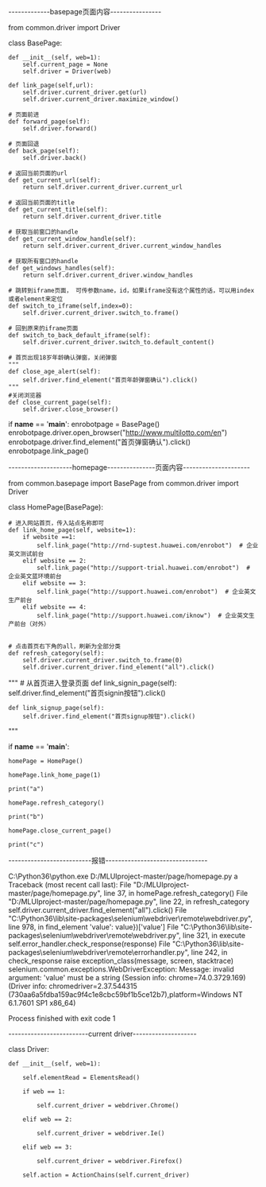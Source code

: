 -------------basepage页面内容----------------

from common.driver import Driver


class BasePage:

    def __init__(self, web=1):
        self.current_page = None
        self.driver = Driver(web)

    def link_page(self,url):
        self.driver.current_driver.get(url)
        self.driver.current_driver.maximize_window()

    # 页面前进
    def forward_page(self):
        self.driver.forward()

    # 页面回退
    def back_page(self):
        self.driver.back()

    # 返回当前页面的url
    def get_current_url(self):
        return self.driver.current_driver.current_url

    # 返回当前页面的title
    def get_current_title(self):
        return self.driver.current_driver.title

    # 获取当前窗口的handle
    def get_current_window_handle(self):
        return self.driver.current_driver.current_window_handles

    # 获取所有窗口的handle
    def get_windows_handles(self):
        return self.driver.current_driver.window_handles

    # 跳转到iframe页面， 可传参数name，id，如果iframe没有这个属性的话，可以用index或者element来定位
    def switch_to_iframe(self,index=0):
        self.driver.current_driver.switch_to.frame()

    # 回到原来的iframe页面
    def switch_to_back_default_iframe(self):
        self.driver.current_driver.switch_to.default_content()

    # 首页出现18岁年龄确认弹窗，关闭弹窗
    """
    def close_age_alert(self):
        self.driver.find_element("首页年龄弹窗确认").click()
    """
    #关闭浏览器
    def close_current_page(self):
        self.driver.close_browser()

if __name__ == '__main__':
    enrobotpage = BasePage()
    enrobotpage.driver.open_browser("http://www.multilotto.com/en")
    enrobotpage.driver.find_element("首页弹窗确认").click()
    enrobotpage.link_page()


--------------------homepage---------------页面内容---------------------


from common.basepage import BasePage
from common.driver import Driver

class HomePage(BasePage):

    # 进入网站首页，传入站点名称即可
    def link_home_page(self, website=1):
        if website ==1:
            self.link_page("http://rnd-suptest.huawei.com/enrobot")  # 企业英文测试前台
        elif website == 2:
            self.link_page("http://support-trial.huawei.com/enrobot")  # 企业英文蓝环境前台
        elif website == 3:
            self.link_page("http://support.huawei.com/enrobot")  # 企业英文生产前台
        elif website == 4:
            self.link_page("http://support.huawei.com/iknow")  # 企业英文生产前台（对外）


    # 点击首页右下角的all，刷新为全部分类
    def refresh_category(self):
        self.driver.current_driver.switch_to.frame(0)
        self.driver.current_driver.find_element("all").click()

"""
    # 从首页进入登录页面
    def link_signin_page(self):
        self.driver.find_element("首页signin按钮").click()

    def link_signup_page(self):
        self.driver.find_element("首页signup按钮").click()
"""

if __name__ == '__main__':

    homePage = HomePage()
    
    homePage.link_home_page(1)
    
    print("a")
    
    homePage.refresh_category()
    
    print("b")
    
    homePage.close_current_page()
    
    print("c")

--------------------------报错--------------------------------

C:\Python36\python.exe D:/MLUIproject-master/page/homepage.py
a
Traceback (most recent call last):
  File "D:/MLUIproject-master/page/homepage.py", line 37, in <module>
    homePage.refresh_category()
  File "D:/MLUIproject-master/page/homepage.py", line 22, in refresh_category
    self.driver.current_driver.find_element("all").click()
  File "C:\Python36\lib\site-packages\selenium\webdriver\remote\webdriver.py", line 978, in find_element
    'value': value})['value']
  File "C:\Python36\lib\site-packages\selenium\webdriver\remote\webdriver.py", line 321, in execute
    self.error_handler.check_response(response)
  File "C:\Python36\lib\site-packages\selenium\webdriver\remote\errorhandler.py", line 242, in check_response
    raise exception_class(message, screen, stacktrace)
selenium.common.exceptions.WebDriverException: Message: invalid argument: 'value' must be a string
  (Session info: chrome=74.0.3729.169)
  (Driver info: chromedriver=2.37.544315 (730aa6a5fdba159ac9f4c1e8cbc59bf1b5ce12b7),platform=Windows NT 6.1.7601 SP1 x86_64)


Process finished with exit code 1



-------------------------current driver--------------------

class Driver:

    def __init__(self, web=1):
    
        self.elementRead = ElementsRead()
        
        if web == 1:
        
            self.current_driver = webdriver.Chrome()
            
        elif web == 2:
        
            self.current_driver = webdriver.Ie()
            
        elif web == 3:
        
            self.current_driver = webdriver.Firefox()
            
        self.action = ActionChains(self.current_driver)

